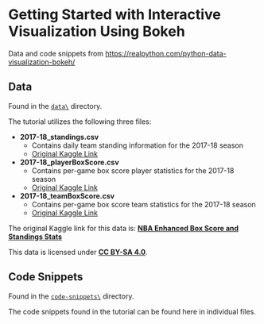 # Getting Started with Interactive Visualization Using Bokeh

Data and code snippets from https://realpython.com/python-data-visualization-bokeh/

## Data

Found in the [`data\`](https://github.com/realpython/materials/tree/intro-to-bokeh/intro-to-bokeh/data) directory.

The tutorial utilizes the following three files:

- **2017-18_standings.csv**
	- Contains daily team standing information for the 2017-18 season
	- [Original Kaggle Link](https://www.kaggle.com/pablote/nba-enhanced-stats/downloads/2017-18_standings.csv/26)
- **2017-18_playerBoxScore.csv**
	- Contains per-game box score player statistics for the 2017-18 season
	- [Original Kaggle Link](https://www.kaggle.com/pablote/nba-enhanced-stats/downloads/2017-18_playerBoxScore.csv/26)
- **2017-18_teamBoxScore.csv**
	- Contains per-game box score team statistics for the 2017-18 season
	- [Original Kaggle Link](https://www.kaggle.com/pablote/nba-enhanced-stats/downloads/2017-18_teamBoxScore.csv/26)

The original Kaggle link for this data is: [**NBA Enhanced Box Score and Standings Stats**](https://www.kaggle.com/pablote/nba-enhanced-stats/home)

This data is licensed under [**CC BY-SA 4.0**](https://creativecommons.org/licenses/by-sa/4.0/).

## Code Snippets

Found in the [`code-snippets\`](https://github.com/realpython/materials/tree/intro-to-bokeh/intro-to-bokeh/code-snippets) directory.

The code snippets found in the tutorial can be found here in individual files.
